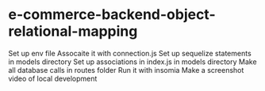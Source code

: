 # e-commerce-backend-object-relational-mapping

Set up env file
Assocaite it with connection.js
Set up sequelize statements in models directory
Set up associations in index.js in models directory
Make all database calls in routes folder
Run it with insomia
Make a screenshot video of local development
